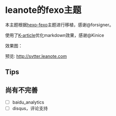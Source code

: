 # leanote的fexo主题


本主题根据[hexo-fexo](https://github.com/forsigner/fexo)主题进行移植，感谢@forsigner。

使用了[K-article](https://github.com/Kinice/K-article)优化markdown效果，感谢@Kinice

效果图：

预览: http://svtter.leanote.com

## Tips


## 尚有不完善

- [ ] baidu_analytics
- [ ] disqus，评论支持
